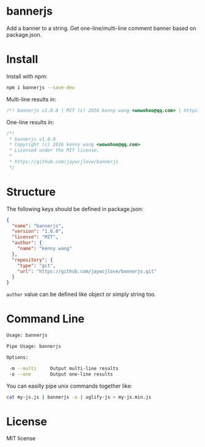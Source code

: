 # bannerjs

Add a banner to a string. Get one-line/multi-line comment banner based on package.json.

# Install

Install with npm:

```bash
npm i bannerjs --save-dev
```

Multi-line results in:

```js
/*! bannerjs v1.0.8 | MIT (c) 2016 kenny wang <wowohoo@qq.com> | https://github.com/jaywcjlove/bannerjs */
```

One-line results in:

```js
/*!
 * bannerjs v1.0.0
 * Copyright (c) 2016 kenny wang <wowohoo@qq.com>
 * Licensed under the MIT license.
 *
 * https://github.com/jaywcjlove/bannerjs
 */
```

# Structure

The following keys should be defined in package.json:

```json
{
  "name": "bannerjs",
  "version": "1.0.0",
  "license": "MIT",
  "author": {
    "name": "kenny wang"
  },
  "repository": {
    "type": "git",
    "url": "https://github.com/jaywcjlove/bannerjs.git"
  }
}
```

`author` value can be defined like object or simply string too.

# Command Line

```bash
Usage: bannerjs

Pipe Usage: bannerjs

Options:

 -m --multi     Output multi-line results
 -o --one       Output one-line results
```

You can easilly pipe unix commands together like:

```bash
cat my-js.js | bannerjs -o | uglify-js > my-js.min.js
```

# License

MIT license